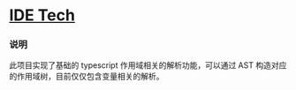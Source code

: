 # [IDE Tech](https://www.zhihu.com/column/c_1463537113430441984)
### 说明
此项目实现了基础的 typescript 作用域相关的解析功能，可以通过 AST 构造对应的作用域树，目前仅仅包含变量相关的解析。
